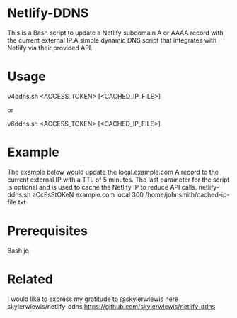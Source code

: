 # Netlify-DDNS
This is a Bash script to update a Netlify subdomain A or AAAA record with the current external IP.A simple dynamic DNS script that integrates with Netlify via their provided API.
# Usage
v4ddns.sh <ACCESS_TOKEN> <DOMAIN> <SUBDOMAIN> <TTL> [<CACHED_IP_FILE>]

or

v6ddns.sh <ACCESS_TOKEN> <DOMAIN> <SUBDOMAIN> <TTL> [<CACHED_IP_FILE>]
# Example
The example below would update the local.example.com A record to the current external IP with a TTL of 5 minutes. The last parameter for the script is optional and is used to cache the Netlify IP to reduce API calls. netlify-ddns.sh aCcEsStOKeN example.com local 300 /home/johnsmith/cached-ip-file.txt

# Prerequisites
Bash
jq
# Related
I would like to express my gratitude to @skylerwlewis here
skylerwlewis/netlify-ddns https://github.com/skylerwlewis/netlify-ddns
